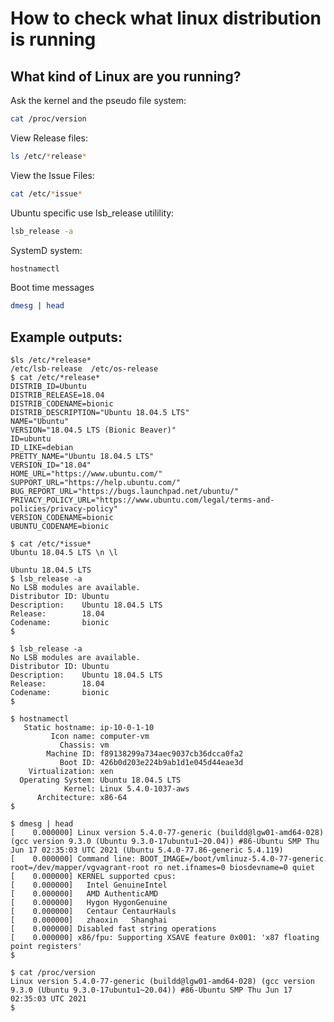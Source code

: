 # How to check what linux distribution is running


What kind of Linux are you running?
---

Ask the kernel and the pseudo file system:
```bash
cat /proc/version
```

View Release files:
```bash
ls /etc/*release*
```

View the Issue Files:
```bash
cat /etc/*issue*
```

Ubuntu specific use lsb_release utilility:
```bash
lsb_release -a
```

SystemD system:
```bash
hostnamectl
```
Boot time messages
```bash
dmesg | head
```

Example outputs:
---
```
$ls /etc/*release*
/etc/lsb-release  /etc/os-release
$ cat /etc/*release*
DISTRIB_ID=Ubuntu
DISTRIB_RELEASE=18.04
DISTRIB_CODENAME=bionic
DISTRIB_DESCRIPTION="Ubuntu 18.04.5 LTS"
NAME="Ubuntu"
VERSION="18.04.5 LTS (Bionic Beaver)"
ID=ubuntu
ID_LIKE=debian
PRETTY_NAME="Ubuntu 18.04.5 LTS"
VERSION_ID="18.04"
HOME_URL="https://www.ubuntu.com/"
SUPPORT_URL="https://help.ubuntu.com/"
BUG_REPORT_URL="https://bugs.launchpad.net/ubuntu/"
PRIVACY_POLICY_URL="https://www.ubuntu.com/legal/terms-and-policies/privacy-policy"
VERSION_CODENAME=bionic
UBUNTU_CODENAME=bionic
```

```
$ cat /etc/*issue*
Ubuntu 18.04.5 LTS \n \l

Ubuntu 18.04.5 LTS
$ lsb_release -a
No LSB modules are available.
Distributor ID: Ubuntu
Description:    Ubuntu 18.04.5 LTS
Release:        18.04
Codename:       bionic
$ 
```

```
$ lsb_release -a
No LSB modules are available.
Distributor ID: Ubuntu
Description:    Ubuntu 18.04.5 LTS
Release:        18.04
Codename:       bionic
$ 
```

```
$ hostnamectl
   Static hostname: ip-10-0-1-10
         Icon name: computer-vm
           Chassis: vm
        Machine ID: f89138299a734aec9037cb36dcca0fa2
           Boot ID: 426b0d203e224b9ab1d1e045d44eae3d
    Virtualization: xen
  Operating System: Ubuntu 18.04.5 LTS
            Kernel: Linux 5.4.0-1037-aws
      Architecture: x86-64
$
```

```
$ dmesg | head
[    0.000000] Linux version 5.4.0-77-generic (buildd@lgw01-amd64-028) (gcc version 9.3.0 (Ubuntu 9.3.0-17ubuntu1~20.04)) #86-Ubuntu SMP Thu Jun 17 02:35:03 UTC 2021 (Ubuntu 5.4.0-77.86-generic 5.4.119)
[    0.000000] Command line: BOOT_IMAGE=/boot/vmlinuz-5.4.0-77-generic root=/dev/mapper/vgvagrant-root ro net.ifnames=0 biosdevname=0 quiet
[    0.000000] KERNEL supported cpus:
[    0.000000]   Intel GenuineIntel
[    0.000000]   AMD AuthenticAMD
[    0.000000]   Hygon HygonGenuine
[    0.000000]   Centaur CentaurHauls
[    0.000000]   zhaoxin   Shanghai  
[    0.000000] Disabled fast string operations
[    0.000000] x86/fpu: Supporting XSAVE feature 0x001: 'x87 floating point registers'
$ 
```

```
$ cat /proc/version
Linux version 5.4.0-77-generic (buildd@lgw01-amd64-028) (gcc version 9.3.0 (Ubuntu 9.3.0-17ubuntu1~20.04)) #86-Ubuntu SMP Thu Jun 17 02:35:03 UTC 2021
$ 
```

